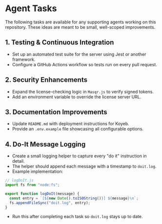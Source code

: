 # Agent Tasks

The following tasks are available for any supporting agents working on this repository. These ideas are meant to be small, well-scoped improvements.

## 1. Testing & Continuous Integration
- Set up an automated test suite for the server using Jest or another framework.
- Configure a GitHub Actions workflow so tests run on every pull request.

## 2. Security Enhancements
- Expand the license-checking logic in `Masqr.js` to verify signed tokens.
- Add an environment variable to override the license server URL.

## 3. Documentation Improvements
- Update `README.md` with deployment instructions for Koyeb.
- Provide an `.env.example` file showcasing all configurable options.

## 4. Do-It Message Logging
- Create a small logging helper to capture every "do it" instruction in detail.
- The helper should append each message with a timestamp to `doit.log`.
- Example implementation:

```js
// logDoIt.js
import fs from "node:fs";

export function logDoIt(message) {
  const entry = `[${new Date().toISOString()}] ${message}\n`;
  fs.appendFileSync("doit.log", entry);
}
```

- Run this after completing each task so `doit.log` stays up to date.
